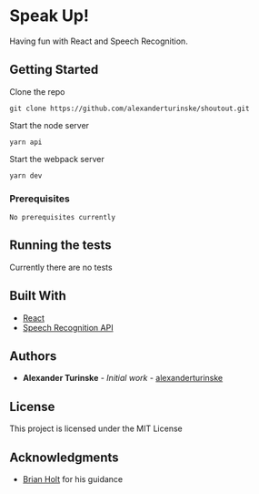 # Speak Up!

Having fun with React and Speech Recognition.

## Getting Started

Clone the repo
```
git clone https://github.com/alexanderturinske/shoutout.git
```
Start the node server
```
yarn api
```
Start the webpack server
```
yarn dev
```

### Prerequisites

```
No prerequisites currently
```

## Running the tests

Currently there are no tests

## Built With

* [React](https://facebook.github.io/react/)
* [Speech Recognition API](https://developer.mozilla.org/en-US/docs/Web/API/Web_Speech_API/Using_the_Web_Speech_API)

## Authors

* **Alexander Turinske** - *Initial work* - [alexanderturinske](https://github.com/alexanderturinske)

## License

This project is licensed under the MIT License

## Acknowledgments

* [Brian Holt](https://github.com/btholt) for his guidance
